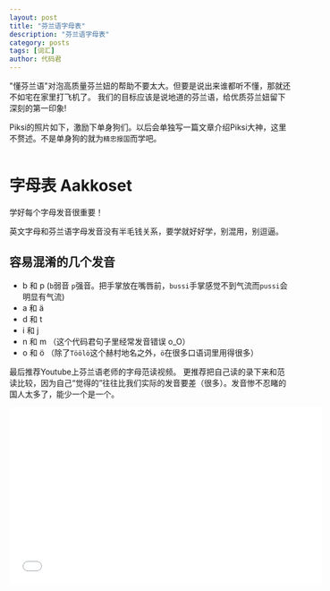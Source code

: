 ```yaml
---
layout: post
title: "芬兰语字母表"
description: "芬兰语字母表"
category: posts
tags: [词汇]
author: 代码君
---
```


"懂芬兰语"对泡高质量芬兰妞的帮助不要太大。但要是说出来谁都听不懂，那就还不如宅在家里打飞机了。
我们的目标应该是说地道的芬兰语，给优质芬兰妞留下深刻的第一印象!

Piksi的照片如下，激励下单身狗们。以后会单独写一篇文章介绍Piksi大神，这里不赘述。不是单身狗的就为`精忠报国`而学吧。

<figure>
    <a href="http://imgur.com/qYrcKU0.jpg"><img src="http://imgur.com/qYrcKU0.jpg" alt=""></a>
</figure>

# 字母表 Aakkoset

学好每个字母发音很重要！

英文字母和芬兰语字母发音没有半毛钱关系，要学就好好学，别混用，别逗逼。

## 容易混淆的几个发音

- b 和 p (`b`弱音 `p`强音。把手掌放在嘴唇前，`bussi`手掌感觉不到气流而`pussi`会明显有气流)
- a 和 ä
- d 和 t
- i 和 j
- n 和 m （这个代码君句子里经常发音错误 o_O）
- o 和 ö （除了`Töölö`这个赫村地名之外，`ö`在很多口语词里用得很多）

最后推荐Youtube上芬兰语老师的字母范读视频。 更推荐把自己读的录下来和范读比较，因为自己“觉得的”往往比我们实际的发音要差（很多）。发音惨不忍睹的国人太多了，能少一个是一个。

<iframe width="560" height="315" src="//www.youtube.com/embed/yX1-0ecoH4M" frameborder="0"></iframe>
